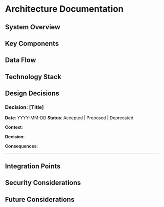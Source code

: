 # Architecture Documentation

## System Overview
<!-- High-level description of the system architecture -->

## Key Components
<!-- Main components and their responsibilities -->

## Data Flow
<!-- How data flows through the system -->

## Technology Stack
<!-- Core technologies and frameworks -->

## Design Decisions
<!-- Important architectural decisions and their rationale -->

### Decision: [Title]
**Date**: YYYY-MM-DD
**Status**: Accepted | Proposed | Deprecated

**Context**:
<!-- What problem are we solving? -->

**Decision**:
<!-- What did we decide to do? -->

**Consequences**:
<!-- What are the trade-offs? -->

---

## Integration Points
<!-- External systems and APIs -->

## Security Considerations
<!-- Security architecture and measures -->

## Future Considerations
<!-- Planned architectural changes or improvements -->
